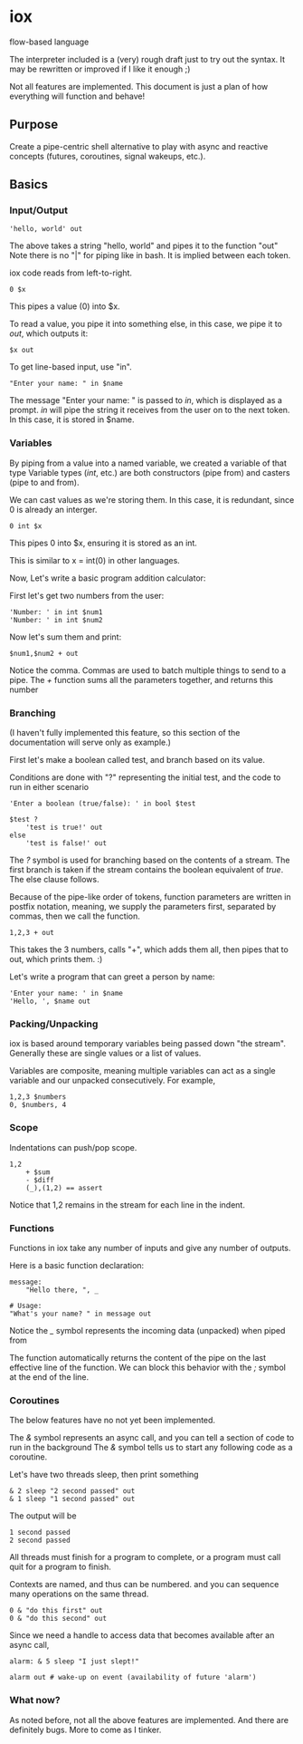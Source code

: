 # iox
flow-based language


The interpreter included is a (very) rough draft just to try out the syntax.
It may be rewritten or improved if I like it enough ;)

Not all features are implemented. This document is just a plan of how everything will function and behave!

## Purpose

Create a pipe-centric shell alternative to play with async and reactive concepts (futures, coroutines, signal wakeups, etc.).

## Basics

### Input/Output

```
'hello, world' out
```

The above takes a string "hello, world" and pipes it to the function "out"
Note there is no "|" for piping like in bash.  It is implied between each token.

iox code reads from left-to-right.

```
0 $x
```

This pipes a value (0) into $x.

To read a value, you pipe it into something else, in this case, we pipe it to *out*, which outputs it:

```
$x out
```

To get line-based input, use "in".

```
"Enter your name: " in $name
```

The message "Enter your name: " is passed to *in*, which is displayed as a prompt.
*in* will pipe the string it receives from the user on to the next token.
In this case, it is stored in $name.

### Variables

By piping from a value into a named variable, we created a variable of that type
Variable types (*int*, etc.) are both constructors (pipe from) and casters (pipe to and from).

We can cast values as we're storing them.  In this case, it is redundant, since
0 is already an interger.
    
```
0 int $x
```

This pipes 0 into $x, ensuring it is stored as an int.

This is similar to x = int(0) in other languages.

Now, Let's write a basic program addition calculator:

First let's get two numbers from the user:

```
'Number: ' in int $num1
'Number: ' in int $num2
```

Now let's sum them and print:

```
$num1,$num2 + out
```

Notice the comma.  Commas are used to batch multiple things to send to a pipe.
The *+* function sums all the parameters together, and returns this number

### Branching

(I haven't fully implemented this feature, so this section of the documentation will serve only as example.)

First let's make a boolean called test, and branch based on its value.

Conditions are done with "?" representing the initial test,
and the code to run in either scenario

```
'Enter a boolean (true/false): ' in bool $test

$test ?
    'test is true!' out
else
    'test is false!' out
```

The *?* symbol is used for branching based on the contents of a stream.
The first branch is taken if the stream contains the boolean equivalent of *true*.
The else clause follows.

Because of the pipe-like order of tokens,
function parameters are written in postfix notation, meaning, we supply the
parameters first, separated by commas, then we call the function.

```
1,2,3 + out
```

This takes the 3 numbers, calls "+", which adds them all, then pipes that to out, which prints them. :)

Let's write a program that can greet a person by name:

```
'Enter your name: ' in $name
'Hello, ', $name out
```
### Packing/Unpacking

iox is based around temporary variables being passed down "the stream".  Generally these are single values or a list of values.

Variables are composite, meaning multiple variables can act as a single variable and our unpacked consecutively.
For example,

```
1,2,3 $numbers
0, $numbers, 4
```

### Scope

Indentations can push/pop scope.

```
1,2
    + $sum
    - $diff
    (_),(1,2) == assert
```

Notice that 1,2 remains in the stream for each line in the indent.

### Functions

Functions in iox take any number of inputs and give any number of outputs.

Here is a basic function declaration:

```
message:
    "Hello there, ", _

# Usage:
"What's your name? " in message out
```

Notice the *_* symbol represents the incoming data (unpacked) when piped from

The function automatically returns the content of the pipe on the last
effective line of the function.
We can block this behavior with the *;* symbol at the end of the line.

### Coroutines

The below features have no not yet been implemented.

The *&* symbol represents an async call, and you can tell a section of code to run in the background
The *&* symbol tells us to start any following code as a coroutine.

Let's have two threads sleep, then print something

```
& 2 sleep "2 second passed" out
& 1 sleep "1 second passed" out
```

The output will be 

```
1 second passed
2 second passed
```

All threads must finish for a program to complete, or a program must call quit for a program to
finish.

Contexts are named, and thus can be numbered. and you can sequence many operations on the same thread.

```
0 & "do this first" out
0 & "do this second" out
```

Since we need a handle to access data that becomes available after an async call,

```
alarm: & 5 sleep "I just slept!"

alarm out # wake-up on event (availability of future 'alarm')
```

### What now?

As noted before, not all the above features are implemented.  And there are definitely bugs.
More to come as I tinker.

